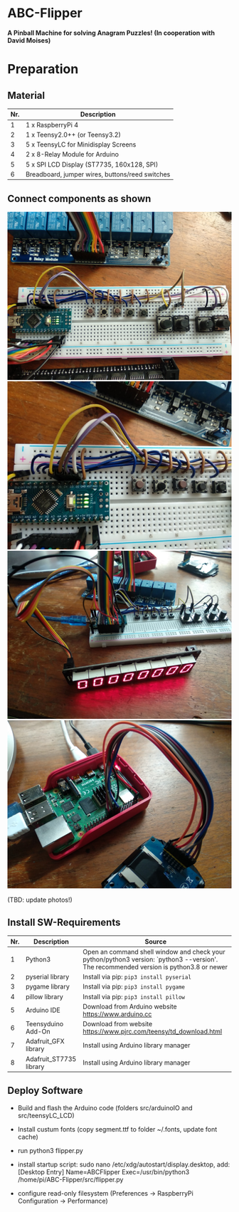 # ABC-Flipper

**A Pinball Machine for solving Anagram Puzzles! (In cooperation with David Moises)**



# Preparation

## Material

| Nr.  | Description                        | 
| ---- | ---------------------------------- | 
| 1    | 1 x RaspberryPi 4                  | 
| 2    | 1 x Teensy2.0++ (or Teensy3.2)     |
| 3    | 5 x TeensyLC for Minidisplay Screens |   
| 4    | 2 x 8-Relay Module for Arduino     | 
| 5    | 5 x SPI LCD Display (ST7735, 160x128, SPI) | 
| 6    | Breadboard, jumper wires, buttons/reed switches | 


## Connect components as shown

![flipperBreadboardFoto1](./img/flipper_breadboard1.jpg)
![flipperBreadboardFoto2](./img/flipper_breadboard2.jpg)
![flipperBreadboardFoto3](./img/flipper_breadboard3.jpg)
![flipperBreadboardFoto4](./img/flipper_breadboard4.jpg)

(TBD: update photos!)

## Install SW-Requirements

| Nr.  | Description                       | Source                                                       |
| ---- | --------------------------------- | ------------------------------------------------------------ |
| 1    | Python3                           | Open an command shell window and check your python/python3 version: `python3 --version'. The recommended version is python3.8 or newer |
| 2    | pyserial library                  | Install via pip: `pip3 install pyserial` |
| 3    | pygame library                    | Install via pip: `pip3 install pygame`   |
| 4    | pillow library                    | Install via pip: `pip3 install pillow`   |
| 5    | Arduino IDE                       | Download from Arduino website https://www.arduino.cc        |
| 6    | Teensyduino Add-On                | Download from website https://www.pjrc.com/teensy/td_download.html         |
| 7    | Adafruit_GFX library              | Install using Arduino library manager |
| 8    | Adafruit_ST7735 library           | Install using Arduino library manager |


## Deploy Software

* Build and flash the Arduino code (folders src/arduinoIO and src/teensyLC_LCD) 
* Install custum fonts (copy segment.ttf to folder ~/.fonts, update font cache)
* run python3 flipper.py
* install startup script: sudo nano /etc/xdg/autostart/display.desktop, add:
    [Desktop Entry]
    Name=ABCFlipper
    Exec=/usr/bin/python3 /home/pi/ABC-Flipper/src/flipper.py

* configure read-only filesystem (Preferences -> RaspberryPi Configuration -> Performance)


